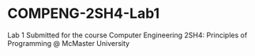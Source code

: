 # COMPENG-2SH4-Lab1

Lab 1 Submitted for the course Computer Engineering 2SH4: Principles of Programming @ McMaster University
